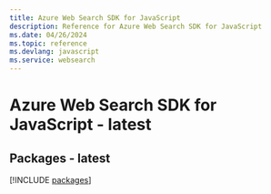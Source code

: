 ```yaml
---
title: Azure Web Search SDK for JavaScript
description: Reference for Azure Web Search SDK for JavaScript
ms.date: 04/26/2024
ms.topic: reference
ms.devlang: javascript
ms.service: websearch
---
```

# Azure Web Search SDK for JavaScript - latest
## Packages - latest
[!INCLUDE [packages](web-search-index.md)]